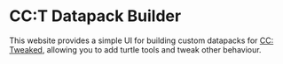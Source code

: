 # CC:T Datapack Builder
This website provides a simple UI for building custom datapacks for
[CC: Tweaked], allowing you to add turtle tools and tweak other behaviour.

[CC: Tweaked]: https://tweaked.cc

